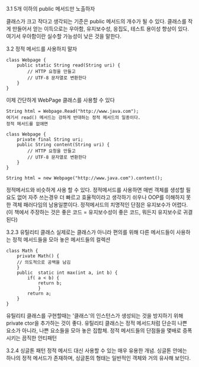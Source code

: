3.1 5개 이하의 public 메서드만 노출하자

클래스가 크고 작다고 생각되는 기준은 public 메서드의 개수가 될 수 있다.
클래스를 작게 만들어서 얻는 이득으로는 우아함, 유지보수성, 응집도, 테스트 용이성 향상이 있다.
여기서 우아함이란 실수할 가능성이 낮은 것을 말한다.

3.2 정적 메서드를 사용하지 말자

    class Webpage {
        public static String read(String uri) {
            // HTTP 요청을 만들고
            // UTF-8 문자열로 변환한다
        }
    }

이제 간단하게 WebPage 클래스를 사용할 수 있다

    String html = Webpage.Read("http://www.java.com");
    여기서 read() 메서드는 강하게 반대하는 정적 메서드의 일종이다.
    정적 메서드를 없애면
    
    class Webpage {
        private final String uri;
        public String content(String uri) {
            // HTTP 요청을 만들고
            // UTF-8 문자열로 변환한다
        }
    }
    
    String html = new Webpage("http://www.java.com").content();

정적메서드와 비슷하게 사용 할 수 있다.
정적메서드를 사용하면 매번 객체를 생성할 필요도 없어 자주 쓰는경우 더 빠르고 효율적이라고 생각하기 쉬우나
OOP를 이해하지 못한 객체 패러다임의 남용일뿐이다.
정적메서드의 치명적인 단점은 유지보수가 어렵다. (이 책에서 주장하는 것은 좋은 코드 = 유지보수성이 좋은 코드, 뭐든지 유지보수로 귀결된다)

3.2.3 유틸리티 클래스
 실제로는 클래스가 아니라 편의를 위해 다른 메서드들이 사용하는 정적 메서드들을 모아 놓은 메서드들의 컬렉션
 
    class Math {
        private Math() {
        // 의도적으로 공백을 남김
        }
        public  static int max(int a, int b) {
            if( a < b) {
                return b;
                }
            return a;
        }        
    }    

유틸리티 클래스를 구현할때는 '클래스'의 인스턴스가 생성되는 것을 방지하기 위해 private ctor을 추가하는 것이 좋다.
유틸리티 클래스는 정적 메서드처럼 단순히 나쁜 요소가 아니라, 나쁜 요소들을 모아 놓은 집합체. 정적 메서드들의 단점들을 몇배로 증폭시키는 끔직한 안티패턴

3.2.4 싱글톤 패턴
정적 메서드 대신 사용할 수 있는 매우 유용한 개념. 
싱글톤 안에는 하나의 정적 메서드가 존재하며, 싱글톤의 형태는 일반적인 객체와 거의 유사해 보인다.

     